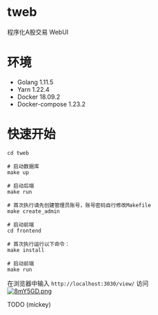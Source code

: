 # tweb
程序化A股交易 WebUI

# 环境
- Golang 1.11.5
- Yarn 1.22.4
- Docker 18.09.2
- Docker-compose 1.23.2

# 快速开始
```
cd tweb

# 启动数据库
make up

# 启动后端
make run

# 首次执行请先创建管理员账号，账号密码自行修改Makefile 
make create_admin

# 启动前端
cd frontend

# 首次执行运行以下命令：
make install

# 启动前端
make run
```

在浏览器中输入 `http://localhost:3030/view/` 访问  
[![8mY5GD.png](https://s1.ax1x.com/2020/03/12/8mY5GD.png)](https://imgchr.com/i/8mY5GD)

TODO (mickey)